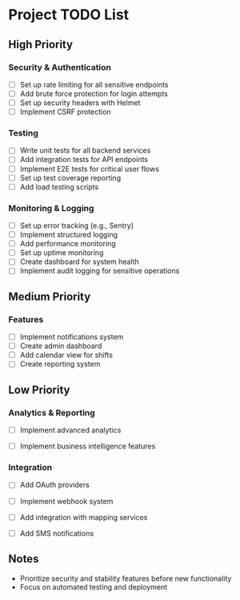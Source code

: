 # Project TODO List

## High Priority

### Security & Authentication
- [ ] Set up rate limiting for all sensitive endpoints
- [ ] Add brute force protection for login attempts
- [ ] Set up security headers with Helmet
- [ ] Implement CSRF protection

### Testing
- [ ] Write unit tests for all backend services
- [ ] Add integration tests for API endpoints
- [ ] Implement E2E tests for critical user flows
- [ ] Set up test coverage reporting
- [ ] Add load testing scripts

### Monitoring & Logging
- [ ] Set up error tracking (e.g., Sentry)
- [ ] Implement structured logging
- [ ] Add performance monitoring
- [ ] Set up uptime monitoring
- [ ] Create dashboard for system health
- [ ] Implement audit logging for sensitive operations

## Medium Priority


### Features
- [ ] Implement notifications system
- [ ] Create admin dashboard
- [ ] Add calendar view for shifts
- [ ] Create reporting system

## Low Priority

### Analytics & Reporting
- [ ] Implement advanced analytics
- [ ] Implement business intelligence features


### Integration
- [ ] Add OAuth providers
- [ ] Implement webhook system
- [ ] Add integration with mapping services
- [ ] Add SMS notifications


## Notes
- Prioritize security and stability features before new functionality
- Focus on automated testing and deployment